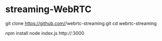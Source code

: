 # streaming-WebRTC
git clone https://github.com/<username>/webrtc-streaming.git
cd webrtc-streaming

npm install
node index.js
http://<your-server-ip>:3000
